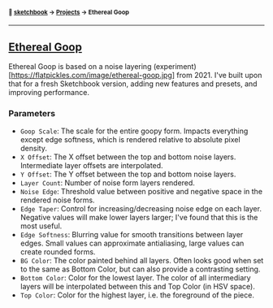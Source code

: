 #### <sup>:notebook: [sketchbook](https://github.com/flatpickles/sketchbook) → [Projects](../) → Ethereal Goop</sup>
---

## [Ethereal Goop](http://flatpickles.com/sketchbook/#ethereal-goop)

Ethereal Goop is based on a noise layering (experiment)[https://flatpickles.com/image/ethereal-goop.jpg] from 2021. I've built upon that for a fresh Sketchbook version, adding new features and presets, and improving performance.

### Parameters

* `Goop Scale`: The scale for the entire goopy form. Impacts everything except edge softness, which is rendered relative to absolute pixel density.
* `X Offset`: The X offset between the top and bottom noise layers. Intermediate layer offsets are interpolated.
* `Y Offset`: The Y offset between the top and bottom noise layers.
* `Layer Count`: Number of noise form layers rendered.
* `Noise Edge`: Threshold value between positive and negative space in the rendered noise forms.
* `Edge Taper`: Control for increasing/decreasing noise edge on each layer. Negative values will make lower layers larger; I've found that this is the most useful.
* `Edge Softness`: Blurring value for smooth transitions between layer edges. Small values can approximate antialiasing, large values can create rounded forms.
* `BG Color`: The color painted behind all layers. Often looks good when set to the same as Bottom Color, but can also provide a contrasting setting.
* `Bottom Color`: Color for the lowest layer. The color of all intermediary layers will be interpolated between this and Top Color (in HSV space).
* `Top Color`: Color for the highest layer, i.e. the foreground of the piece.